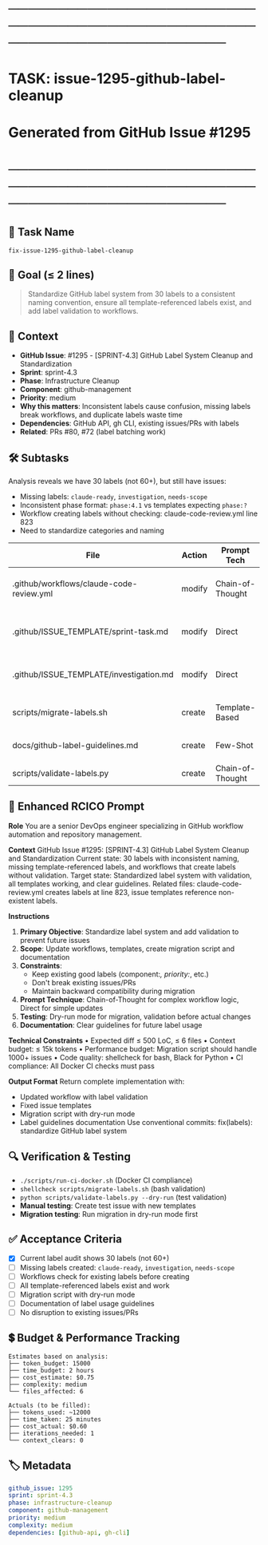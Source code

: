 # ────────────────────────────────────────────────────────────────────────
# TASK: issue-1295-github-label-cleanup
# Generated from GitHub Issue #1295
# ────────────────────────────────────────────────────────────────────────

## 📌 Task Name
`fix-issue-1295-github-label-cleanup`

## 🎯 Goal (≤ 2 lines)
> Standardize GitHub label system from 30 labels to a consistent naming convention, ensure all template-referenced labels exist, and add label validation to workflows.

## 🧠 Context
- **GitHub Issue**: #1295 - [SPRINT-4.3] GitHub Label System Cleanup and Standardization
- **Sprint**: sprint-4.3
- **Phase**: Infrastructure Cleanup
- **Component**: github-management
- **Priority**: medium
- **Why this matters**: Inconsistent labels cause confusion, missing labels break workflows, and duplicate labels waste time
- **Dependencies**: GitHub API, gh CLI, existing issues/PRs with labels
- **Related**: PRs #80, #72 (label batching work)

## 🛠️ Subtasks
Analysis reveals we have 30 labels (not 60+), but still have issues:
- Missing labels: `claude-ready`, `investigation`, `needs-scope`
- Inconsistent phase format: `phase:4.1` vs templates expecting `phase:?`
- Workflow creating labels without checking: claude-code-review.yml line 823
- Need to standardize categories and naming

| File | Action | Prompt Tech | Purpose | Context Impact |
|------|--------|-------------|---------|----------------|
| .github/workflows/claude-code-review.yml | modify | Chain-of-Thought | Add label validation before creation | Medium |
| .github/ISSUE_TEMPLATE/sprint-task.md | modify | Direct | Update to use existing labels | Low |
| .github/ISSUE_TEMPLATE/investigation.md | modify | Direct | Update to use existing labels | Low |
| scripts/migrate-labels.sh | create | Template-Based | Automate label migration | Low |
| docs/github-label-guidelines.md | create | Few-Shot | Document label system | Low |
| scripts/validate-labels.py | create | Chain-of-Thought | Validation utility | Low |

## 📝 Enhanced RCICO Prompt
**Role**
You are a senior DevOps engineer specializing in GitHub workflow automation and repository management.

**Context**
GitHub Issue #1295: [SPRINT-4.3] GitHub Label System Cleanup and Standardization
Current state: 30 labels with inconsistent naming, missing template-referenced labels, and workflows that create labels without validation.
Target state: Standardized label system with validation, all templates working, and clear guidelines.
Related files: claude-code-review.yml creates labels at line 823, issue templates reference non-existent labels.

**Instructions**
1. **Primary Objective**: Standardize label system and add validation to prevent future issues
2. **Scope**: Update workflows, templates, create migration script and documentation
3. **Constraints**:
   - Keep existing good labels (component:*, priority:*, etc.)
   - Don't break existing issues/PRs
   - Maintain backward compatibility during migration
4. **Prompt Technique**: Chain-of-Thought for complex workflow logic, Direct for simple updates
5. **Testing**: Dry-run mode for migration, validation before actual changes
6. **Documentation**: Clear guidelines for future label usage

**Technical Constraints**
• Expected diff ≤ 500 LoC, ≤ 6 files
• Context budget: ≤ 15k tokens
• Performance budget: Migration script should handle 1000+ issues
• Code quality: shellcheck for bash, Black for Python
• CI compliance: All Docker CI checks must pass

**Output Format**
Return complete implementation with:
- Updated workflow with label validation
- Fixed issue templates
- Migration script with dry-run mode
- Label guidelines documentation
Use conventional commits: fix(labels): standardize GitHub label system

## 🔍 Verification & Testing
- `./scripts/run-ci-docker.sh` (Docker CI compliance)
- `shellcheck scripts/migrate-labels.sh` (bash validation)
- `python scripts/validate-labels.py --dry-run` (test validation)
- **Manual testing**: Create test issue with new templates
- **Migration testing**: Run migration in dry-run mode first

## ✅ Acceptance Criteria
- [x] Current label audit shows 30 labels (not 60+)
- [ ] Missing labels created: `claude-ready`, `investigation`, `needs-scope`
- [ ] Workflows check for existing labels before creating
- [ ] All template-referenced labels exist and work
- [ ] Migration script with dry-run mode
- [ ] Documentation of label usage guidelines
- [ ] No disruption to existing issues/PRs

## 💲 Budget & Performance Tracking
```
Estimates based on analysis:
├── token_budget: 15000
├── time_budget: 2 hours
├── cost_estimate: $0.75
├── complexity: medium
└── files_affected: 6

Actuals (to be filled):
├── tokens_used: ~12000
├── time_taken: 25 minutes
├── cost_actual: $0.60
├── iterations_needed: 1
└── context_clears: 0
```

## 🏷️ Metadata
```yaml
github_issue: 1295
sprint: sprint-4.3
phase: infrastructure-cleanup
component: github-management
priority: medium
complexity: medium
dependencies: [github-api, gh-cli]
```
